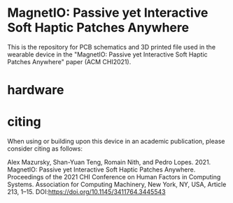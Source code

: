 # MagnetIO: Passive yet Interactive Soft Haptic Patches Anywhere

This is the repository for PCB schematics and 3D printed file used in the wearable device in the "MagnetIO: Passive yet Interactive Soft Haptic Patches Anywhere" paper (ACM CHI2021).

# hardware


# citing

When using or building upon this device in an academic publication, please consider citing as follows:

Alex Mazursky, Shan-Yuan Teng, Romain Nith, and Pedro Lopes. 2021. MagnetIO: Passive yet Interactive Soft Haptic Patches Anywhere. Proceedings of the 2021 CHI Conference on Human Factors in Computing Systems. Association for Computing Machinery, New York, NY, USA, Article 213, 1–15. DOI:https://doi.org/10.1145/3411764.3445543
